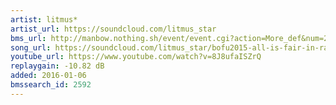 ```yaml
---
artist: litmus*
artist_url: https://soundcloud.com/litmus_star
bms_url: http://manbow.nothing.sh/event/event.cgi?action=More_def&num=23&event=104
song_url: https://soundcloud.com/litmus_star/bofu2015-all-is-fair-in-rage
youtube_url: https://www.youtube.com/watch?v=8J8ufaISZrQ
replaygain: -10.82 dB
added: 2016-01-06
bmssearch_id: 2592
---
```

